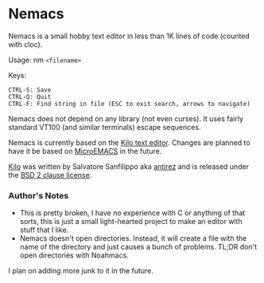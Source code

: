 Nemacs
===

Nemacs is a small hobby text editor in less than 1K lines of code (counted with cloc).

Usage: nm `<filename>`

Keys:

    CTRL-S: Save
    CTRL-Q: Quit
    CTRL-F: Find string in file (ESC to exit search, arrows to navigate)

Nemacs does not depend on any library (not even curses). It uses fairly standard VT100 (and similar terminals) escape sequences.

Nemacs is currently based on the [Kilo text editor](https://github.com/antirez/kilo). Changes are planned to have it be based on [MicroEMACS](https://en.wikipedia.org/wiki/MicroEMACS) in the future.

[Kilo](https://github.com/antirez/kilo) was written by Salvatore Sanfilippo aka [antirez](https://github.com/antirez) and is released under the [BSD 2 clause license](https://opensource.org/license/bsd-2-clause/).

### Author's Notes
- This is pretty broken, I have no experience with C or anything of that sorts, this is just a small light-hearted project to make an editor with stuff that I like.
- Nemacs doesn't open directories. Instead, it will create a file with the name of the directory and just causes a bunch of problems. TL;DR don't open directories with Noahmacs.

I plan on adding more junk to it in the future.
